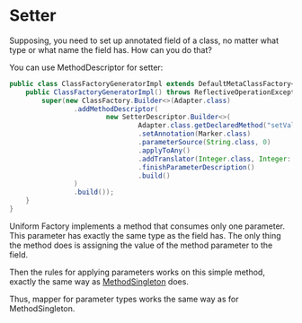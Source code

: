 # Setter

Supposing, you need to set up annotated field of a class, no matter what type 
or what name the field has. How can you do that?

You can use MethodDescriptor for setter:

```java
public class ClassFactoryGeneratorImpl extends DefaultMetaClassFactory<Adapter> {
    public ClassFactoryGeneratorImpl() throws ReflectiveOperationException {
        super(new ClassFactory.Builder<>(Adapter.class)
                .addMethodDescriptor(
                        new SetterDescriptor.Builder<>(
                                Adapter.class.getDeclaredMethod("setValue", String.class))
                                .setAnnotation(Marker.class)
                                .parameterSource(String.class, 0)
                                .applyToAny()
                                .addTranslator(Integer.class, Integer::parseInt)
                                .finishParameterDescription()
                                .build()
                )
                .build());
    }
}
```

Uniform Factory implements a method that consumes only one parameter. This 
parameter has exactly the same type as the field has. The only thing the
method does is assigning the value of the method parameter to the field. 

Then the rules for applying parameters works on this simple method,
exactly the same way as 
[MethodSingleton](https://github.com/antkudruk/uniformfactory/tree/develop/examples/listing-3-method-singleton)
does.

Thus, mapper for parameter types works the same way as for 
MethodSingleton.

